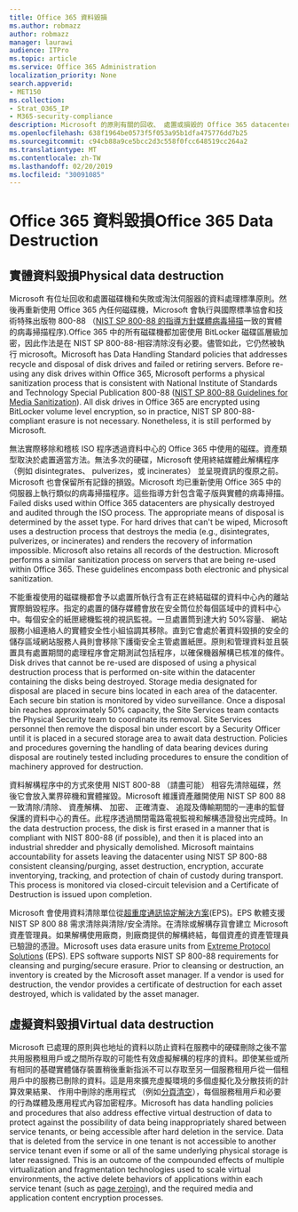 ```yaml
---
title: Office 365 資料毀損
ms.author: robmazz
author: robmazz
manager: laurawi
audience: ITPro
ms.topic: article
ms.service: Office 365 Administration
localization_priority: None
search.appverid:
- MET150
ms.collection:
- Strat_O365_IP
- M365-security-compliance
description: Microsoft 的原則有關的回收、 處置或損毀的 Office 365 datacenter 磁碟機與伺服器的概觀。
ms.openlocfilehash: 638f1964be0573f5f053a95b1dfa475776dd7b25
ms.sourcegitcommit: c94cb88a9ce5bcc2d3c558f0fcc648519cc264a2
ms.translationtype: MT
ms.contentlocale: zh-TW
ms.lasthandoff: 02/20/2019
ms.locfileid: "30091085"
---
```

# <a name="office-365-data-destruction"></a><span data-ttu-id="a4995-103">Office 365 資料毀損</span><span class="sxs-lookup"><span data-stu-id="a4995-103">Office 365 Data Destruction</span></span>

## <a name="physical-data-destruction"></a><span data-ttu-id="a4995-104">實體資料毀損</span><span class="sxs-lookup"><span data-stu-id="a4995-104">Physical data destruction</span></span>

<span data-ttu-id="a4995-p101">Microsoft 有位址回收和處置磁碟機和失敗或淘汰伺服器的資料處理標準原則。然後再重新使用 Office 365 內任何磁碟機，Microsoft 會執行與國際標準協會和技術特殊出版物 800-88 （[NIST SP 800-88 的指導方針媒體病毒掃描](http://nvlpubs.nist.gov/nistpubs/SpecialPublications/NIST.SP.800-88r1.pdf)一致的實體的病毒掃描程序).Office 365 中的所有磁碟機都加密使用 BitLocker 磁碟區層級加密，因此作法是在 NIST SP 800-88-相容清除沒有必要。儘管如此，它仍然被執行 microsoft。</span><span class="sxs-lookup"><span data-stu-id="a4995-p101">Microsoft has Data Handling Standard policies that addresses recycle and disposal of disk drives and failed or retiring servers. Before re-using any disk drives within Office 365, Microsoft performs a physical sanitization process that is consistent with National Institute of Standards and Technology Special Publication 800-88 ([NIST SP 800-88 Guidelines for Media Sanitization](http://nvlpubs.nist.gov/nistpubs/SpecialPublications/NIST.SP.800-88r1.pdf)). All disk drives in Office 365 are encrypted using BitLocker volume level encryption, so in practice, NIST SP 800-88-compliant erasure is not necessary. Nonetheless, it is still performed by Microsoft.</span></span>

<span data-ttu-id="a4995-p102">無法實際移除和稽核 ISO 程序透過資料中心的 Office 365 中使用的磁碟。資產類型取決於處置適當方法。無法多次的硬碟，Microsoft 使用終結媒體此解構程序 （例如 disintegrates、 pulverizes，或 incinerates） 並呈現資訊的復原之前。Microsoft 也會保留所有記錄的損毀。Microsoft 均已重新使用 Office 365 中的伺服器上執行類似的病毒掃描程序。這些指導方針包含電子版與實體的病毒掃描。</span><span class="sxs-lookup"><span data-stu-id="a4995-p102">Failed disks used within Office 365 datacenters are physically destroyed and audited through the ISO process. The appropriate means of disposal is determined by the asset type. For hard drives that can't be wiped, Microsoft uses a destruction process that destroys the media (e.g., disintegrates, pulverizes, or incinerates) and renders the recovery of information impossible. Microsoft also retains all records of the destruction. Microsoft performs a similar sanitization process on servers that are being re-used within Office 365. These guidelines encompass both electronic and physical sanitization.</span></span>

<span data-ttu-id="a4995-p103">不能重複使用的磁碟機都會予以處置所執行含有正在終結磁碟的資料中心內的離站實際銷毀程序。指定的處置的儲存媒體會放在安全筒位於每個區域中的資料中心中。每個安全的紙匣總機監視的視訊監視。一旦處置筒到達大約 50%容量、 網站服務小組連絡人的實體安全性小組協調其移除。直到它會處於著資料毀損的安全的儲存區域網站服務人員則會移除下護衛安全主管處置紙匣。原則和管理資料並且裝置具有處置期間的處理程序會定期測試包括程序，以確保機器解構已核准的條件。</span><span class="sxs-lookup"><span data-stu-id="a4995-p103">Disk drives that cannot be re-used are disposed of using a physical destruction process that is performed on-site within the datacenter containing the disks being destroyed. Storage media designated for disposal are placed in secure bins located in each area of the datacenter. Each secure bin station is monitored by video surveillance. Once a disposal bin reaches approximately 50% capacity, the Site Services team contacts the Physical Security team to coordinate its removal. Site Services personnel then remove the disposal bin under escort by a Security Officer until it is placed in a secured storage area to await data destruction. Policies and procedures governing the handling of data bearing devices during disposal are routinely tested including procedures to ensure the condition of machinery approved for destruction.</span></span>

<span data-ttu-id="a4995-p104">資料解構程序中的方式來使用 NIST 800-88 （請盡可能） 相容先清除磁碟，然後它會放入業界碎機和實體摧毀。Microsoft 維護資產離開使用 NIST SP 800 88 一致清除/清除、 資產解構、 加密、 正確清查、 追蹤及傳輸期間的一連串的監督保護的資料中心的責任。此程序透過關閉電路電視監視和解構憑證發出完成時。</span><span class="sxs-lookup"><span data-stu-id="a4995-p104">In the data destruction process, the disk is first erased in a manner that is compliant with NIST 800-88 (if possible), and then it is placed into an industrial shredder and physically demolished. Microsoft maintains accountability for assets leaving the datacenter using NIST SP 800-88 consistent cleansing/purging, asset destruction, encryption, accurate inventorying, tracking, and protection of chain of custody during transport. This process is monitored via closed-circuit television and a Certificate of Destruction is issued upon completion.</span></span>

<span data-ttu-id="a4995-p105">Microsoft 會使用資料清除單位從[超重度通訊協定解決方案](http://www.enterprisedataerasure.com/)(EPS)。EPS 軟體支援 NIST SP 800 88 需求清除與清除/安全清除。在清除或解構存貨會建立 Microsoft 資產管理員。如果解構使用廠商，則廠商提供的解構終結，每個資產的資產管理員已驗證的憑證。</span><span class="sxs-lookup"><span data-stu-id="a4995-p105">Microsoft uses data erasure units from [Extreme Protocol Solutions](http://www.enterprisedataerasure.com/) (EPS). EPS software supports NIST SP 800-88 requirements for cleansing and purging/secure erasure. Prior to cleansing or destruction, an inventory is created by the Microsoft asset manager. If a vendor is used for destruction, the vendor provides a certificate of destruction for each asset destroyed, which is validated by the asset manager.</span></span>

## <a name="virtual-data-destruction"></a><span data-ttu-id="a4995-128">虛擬資料毀損</span><span class="sxs-lookup"><span data-stu-id="a4995-128">Virtual data destruction</span></span>

<span data-ttu-id="a4995-p106">Microsoft 已處理的原則與也地址的資料以防止資料在服務中的硬碟刪除之後不當共用服務租用戶或之間所存取的可能性有效虛擬解構的程序的資料。即使某些或所有相同的基礎實體儲存裝置稍後重新指派不可以存取至另一個服務租用戶從一個租用戶中的服務已刪除的資料。這是用來擴充虛擬環境的多個虛擬化及分散技術的計算效果結果、 作用中刪除的應用程式 （例如[分頁清空](https://docs.microsoft.com/office365/securitycompliance/office-365-exchange-online-data-deletion#page-zeroing)），每個服務租用戶和必要的行為媒體及應用程式內容加密程序。</span><span class="sxs-lookup"><span data-stu-id="a4995-p106">Microsoft has data handling policies and procedures that also address effective virtual destruction of data to protect against the possibility of data being inappropriately shared between service tenants, or being accessible after hard deletion in the service. Data that is deleted from the service in one tenant is not accessible to another service tenant even if some or all of the same underlying physical storage is later reassigned. This is an outcome of the compounded effects of multiple virtualization and fragmentation technologies used to scale virtual environments, the active delete behaviors of applications within each service tenant (such as [page zeroing](https://docs.microsoft.com/office365/securitycompliance/office-365-exchange-online-data-deletion#page-zeroing)), and the required media and application content encryption processes.</span></span>